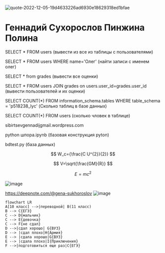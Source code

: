 ![quote-2022-12-05-19d4633226ad6930e18629318ed1bfae](https://user-images.githubusercontent.com/114376620/205549623-ab1c7823-d20d-4693-a675-4214fd38cdc0.jpg)



# Геннадий Сухорослов Пинжина Полина
SELECT * FROM users (вывести из все из таблицы с пользователями)

SELECT * FROM users WHERE name='Олег' (найти записи с именем олег)

SELECT * from grades (вывести все оценки)

SELECT * FROM users JOIN grades on users.user_id=grades.user_id (вывести пользователей и их оценки)

SELECT  COUNT(*) FROM information_schema.tables WHERE table_schema = 'p518238_lyc' (Сколько таблиц в базе данных)

SELECT COUNT(*) FROM users (сколько чловек в таблице)

sibirtsevgennadijgmail.wordpress.com

python шпора.ipynb (базовая конструкция pyton)

bdtest.py (база данных)

$$ W_c={\frac{C U^{2}}{2}} $$

$$ V=\sqrt{\frac{GM}{R}} $$

$$ E=mc^{2} $$

![image](https://user-images.githubusercontent.com/114376620/200225851-86e5e19d-6171-42e6-9f34-1bfd1d04796a.png)

https://deepnote.com/@gena-sukhoroslov
![image](https://user-images.githubusercontent.com/114376620/202962456-c67bb90a-dbd8-47d4-b46c-d2afb045f948.png)

```mermaid
flowchart LR
A[10 класс] -->|переводной| B(11 класс)
B --> C{ЕГЭ}
C --> D{мальчик}
C --> E{девочка}
C --> F{не сдал}
D -->|сдал хорошо| G{ВУЗ}
D --> |сдал плохо|H{Армия}
E --> |сдала хорошо|G{ВУЗ}
E --> |сдала плохо|I{Приключения}
F -->|подготовиться еще раз|C{ЕГЭ}
```
